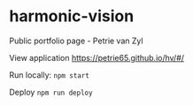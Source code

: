 # harmonic-vision

Public portfolio page - Petrie van Zyl

View application
https://petrie65.github.io/hv/#/

Run locally:
`npm start`

Deploy
`npm run deploy`
